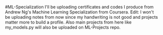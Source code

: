 #ML-Specialization
I'll be uploading certificates and codes I produce from Andrew Ng's Machine Learning Specialization from Coursera. Edit: I won't be uploading notes from now since my handwriting is not
good and projects matter more to build a profile. Also main projects from here like my_models.py will also be uploaded on ML-Projects repo.
